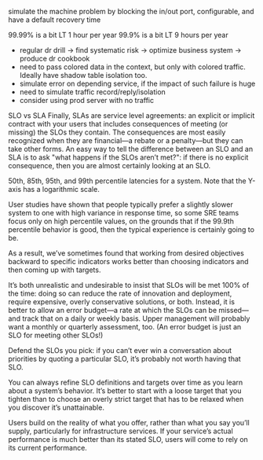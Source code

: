 simulate the machine problem by blocking the in/out port, configurable, and have a default recovery time

99.99% is a bit LT 1 hour per year
99.9% is a bit LT 9 hours per year

* regular dr drill -> find systematic risk -> optimize business system -> produce dr cookbook
* need to pass colored data in the context, but only with colored traffic. Ideally have shadow table isolation too.
* simulate error on depending service, if the impact of such failure is huge
* need to simulate traffic record/reply/isolation
* consider using prod server with no traffic

SLO vs SLA
Finally, SLAs are service level agreements: an explicit or implicit contract with your users that includes consequences of meeting (or missing) the SLOs they contain. The consequences are most easily recognized when they are financial—a rebate or a penalty—but they can take other forms. An easy way to tell the difference between an SLO and an SLA is to ask "what happens if the SLOs aren’t met?": if there is no explicit consequence, then you are almost certainly looking at an SLO.

50th, 85th, 95th, and 99th percentile latencies for a system. Note that the Y-axis has a logarithmic scale.

User studies have shown that people typically prefer a slightly slower system to one with high variance in response time, so some SRE teams focus only on high percentile values, on the grounds that if the 99.9th percentile behavior is good, then the typical experience is certainly going to be.

As a result, we’ve sometimes found that working from desired objectives backward to specific indicators works better than choosing indicators and then coming up with targets.

It’s both unrealistic and undesirable to insist that SLOs will be met 100% of the time: doing so can reduce the rate of innovation and deployment, require expensive, overly conservative solutions, or both. Instead, it is better to allow an error budget—a rate at which the SLOs can be missed—and track that on a daily or weekly basis. Upper management will probably want a monthly or quarterly assessment, too. (An error budget is just an SLO for meeting other SLOs!)

Defend the SLOs you pick: if you can’t ever win a conversation about priorities by quoting a particular SLO, it’s probably not worth having that SLO.

You can always refine SLO definitions and targets over time as you learn about a system’s behavior. It’s better to start with a loose target that you tighten than to choose an overly strict target that has to be relaxed when you discover it’s unattainable.

Users build on the reality of what you offer, rather than what you say you’ll supply, particularly for infrastructure services. If your service’s actual performance is much better than its stated SLO, users will come to rely on its current performance.
